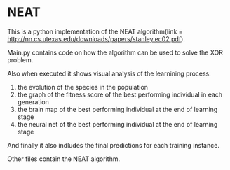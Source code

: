 # NEAT

This is a python implementation of the NEAT algorithm(link = http://nn.cs.utexas.edu/downloads/papers/stanley.ec02.pdf).

Main.py contains code on how the algorithm can be used to solve the XOR problem. 

Also when executed it shows visual analysis of the learnining process:
1. the evolution of the species in the population
2. the graph of the fitness score of the best performing individual in each generation
3. the brain map of the best performing individual at the end of learning stage
4. the neural net of the best performing individual at the end of learning stage 

And finally it also indludes the final predictions for each training instance.

Other files contain the NEAT algorithm.
